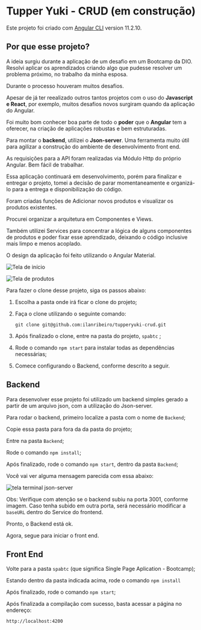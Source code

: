 # Tupper Yuki - CRUD (em construção)

Este projeto foi criado com [Angular CLI](https://github.com/angular/angular-cli) version 11.2.10.



## Por que esse projeto?

A ideia surgiu durante a aplicação de um desafio em um Bootcamp da DIO.
Resolvi aplicar os aprendizados criando algo que pudesse resolver um problema próximo, no trabalho da minha esposa. 

Durante o processo houveram muitos desafios.

Apesar de já ter reealizado outros tantos projetos com o uso do **Javascript e React**, por exemplo, muitos desafios novos surgiram quando da aplicação do Angular.

Foi muito bom conhecer boa parte de todo o **poder** que o **Angular** tem a oferecer, na criação de aplicações robustas e bem estruturadas.

Para montar o **backend**, utilizei o **Json-server**. Uma ferramenta muito útil para agilizar a construção do ambiente de desenvolvimento front end.

As requisições para a API foram realizadas via Módulo Http do próprio Angular. Bem fácil de trabalhar.

Essa aplicação continuará em desenvolvimento, porém para finalizar e entregar o projeto, tomei a decisão de parar momentaneamente e organizá-lo para a entrega e disponibilização do código.

Foram criadas funções de Adicionar novos produtos e visualizar os produtos existentes.

Procurei organizar a arquitetura em Componentes e Views.

Também utilizei Services para concentrar a lógica de alguns componentes de produtos e poder fixar esse aprendizado, deixando o código inclusive mais limpo e menos acoplado.

O design da aplicação foi feito utilizando o Angular Material.



![Tela de início](/home/ghost/Pictures/TupperYuki-inicio.png)



![Tela de produtos](/home/ghost/Pictures/TupperYuki-produtos.png)



Para fazer o clone desse projeto, siga os passos abaixo:

1. Escolha a pasta onde irá ficar o clone do projeto;

2. Faça o clone utilizando o seguinte comando: 

   ```
   git clone git@github.com:ilanribeiro/tupperyuki-crud.git
   ```

3. Após finalizado o clone, entre na pasta do projeto, `spabtc` ;

4. Rode o comando `npm start` para instalar todas as dependências necessárias;

5. Comece configurando o Backend, conforme descrito a seguir. 



## Backend

Para desenvolver esse projeto foi utilizado um backend simples gerado a partir de um arquivo json, com a utilização do Json-server.

Para rodar o backend, primeiro localize a pasta com o nome de `Backend`;

Copie essa pasta para fora da da pasta do projeto;

Entre na pasta `Backend`;

Rode o comando `npm install`;

Após finalizado, rode o comando `npm start`, dentro da pasta `Backend`;

Você vai ver alguma mensagem parecida com essa abaixo:

![tela terminal json-server](/home/ghost/Pictures/json-server.png)



Obs: Verifique com atenção se o backend subiu na porta 3001, conforme imagem. Caso tenha subido em outra porta, será necessário modificar a `baseURL` dentro do Service do frontend.



Pronto, o Backend está ok.

Agora, segue para iniciar o front end.





## Front End

Volte para a pasta `spabtc` (que significa Single Page Aplication - Bootcamp);

Estando dentro da pasta indicada acima, rode o comando `npm install`

Após finalizado, rode o comando `npm start`;

Após finalizada a compilação com sucesso, basta acessar a página no endereço:

```
http://localhost:4200
```


